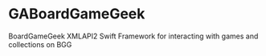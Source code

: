 # GABoardGameGeek
BoardGameGeek XMLAPI2 Swift Framework for interacting with games and collections on BGG

